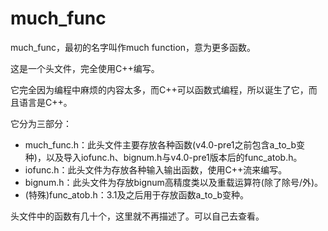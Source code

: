 # much_func
much_func，最初的名字叫作much function，意为更多函数。

这是一个头文件，完全使用C++编写。

它完全因为编程中麻烦的内容太多，而C++可以函数式编程，所以诞生了它，而且语言是C++。

它分为三部分：

+ much_func.h：此头文件主要存放各种函数(v4.0-pre1之前包含a_to_b变种)，以及导入iofunc.h、bignum.h与v4.0-pre1版本后的func_atob.h。
+ iofunc.h：此头文件为存放各种输入输出函数，使用C++流来编写。
+ bignum.h：此头文件为存放bignum高精度类以及重载运算符(除了除号/外)。
+ (特殊)func_atob.h：3.1及之后用于存放函数a_to_b变种。

头文件中的函数有几十个，这里就不再描述了。可以自己去查看。
